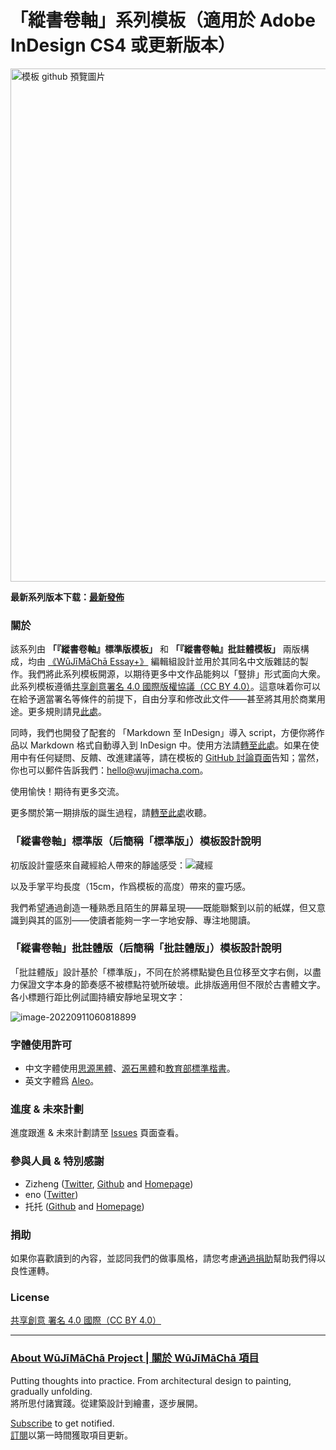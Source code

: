 # 「縱書卷軸」系列模板（適用於 Adobe InDesign CS4 或更新版本）

<img width="821" alt="模板 github 預覽圖片" src="https://user-images.githubusercontent.com/46472238/154458130-036b876e-6abe-497d-b96a-5d62e22fbc9e.png">

**最新系列版本下载：[最新發佈](https://github.com/wujimacha/Traditional-Chinese-Vertical-Writing-Typesetting-Template/releases)**

### 關於

該系列由 **「『縱書卷軸』標準版模板」** 和 **「『縱書卷軸』批註體模板」** 兩版構成，均由 [《WūJīMāChā Essay+》](https://www.wujimacha.com/essay-plus-tc) 編輯組設計並用於其同名中文版雜誌的製作。我們將此系列模板開源，以期待更多中文作品能夠以「豎排」形式面向大衆。此系列模板遵循[共享創意署名 4.0 國際版權協議（CC BY 4.0）](https://creativecommons.org/licenses/by/4.0/deed.zh_TW)。這意味着你可以在給予適當署名等條件的前提下，自由分享和修改此文件——甚至將其用於商業用途。更多規則請見[此處](https://creativecommons.org/licenses/by/4.0/deed.zh_TW)。

同時，我們也開發了配套的 「Markdown 至 InDesign」導入 script，方便你將作品以 Markdown 格式自動導入到 InDesign 中。使用方法請[轉至此處](https://github.com/wujimacha/InDesign-Scripts)。如果在使用中有任何疑問、反饋、改進建議等，請在模板的 [GitHub 討論頁面](https://github.com/wujimacha/Traditional-Chinese-Vertical-Writing-Typesetting-Template/discussions)告知；當然，你也可以郵件告訴我們：[hello@wujimacha.com](mailto:hello@wujimacha.com)。

使用愉快！期待有更多交流。

更多關於第一期排版的誕生過程，請[轉至此處](https://www.wujimacha.com/pub/22e02)收聽。

### 「縱書卷軸」標準版（后簡稱「標準版」）模板設計說明

初版設計靈感來自藏經給人帶來的靜謐感受：![藏經](https://user-images.githubusercontent.com/46472238/189512306-04732e23-c9c8-4855-b953-39f0b0a4aa02.jpg)

以及手掌平均長度（15cm，作爲模板的高度）帶來的靈巧感。

我們希望通過創造一種熟悉且陌生的屏幕呈現——既能聯繫到以前的紙媒，但又意識到與其的區別——使讀者能夠一字一字地安靜、專注地閱讀。

### 「縱書卷軸」批註體版（后簡稱「批註體版」）模板設計說明

「批註體版」設計基於「標準版」，不同在於將標點變色且位移至文字右側，以盡力保證文字本身的節奏感不被標點符號所破壞。此排版適用但不限於古書體文字。各小標題行距比例試圖持續安靜地呈現文字：

![image-20220911060818899](https://user-images.githubusercontent.com/46472238/189512340-b25aa7dc-7ac0-4a86-bda0-b5dde5737c91.png)


### 字體使用許可

- 中文字體使用[思源黑體](https://github.com/adobe-fonts/source-han-serif/raw/release/download-guide-source-han.pdf)、[源石黑體](https://github.com/ButTaiwan/genseki-font)和[教育部標準楷書](https://language.moe.gov.tw/result.aspx?classify_sn=23&subclassify_sn=436&content_sn=47)。
- 英文字體爲 [Aleo](https://fonts.google.com/specimen/Aleo)。

### 進度 & 未來計劃

進度跟進 & 未來計劃請至 [Issues](https://github.com/wujimacha/Traditional-Chinese-Vertical-Writing-Typesetting-Template/issues) 頁面查看。

### 參與人員 & 特別感謝

- Zizheng ([Twitter](https://twitter.com/zizheng_w), [Github](https://github.com/zizhengw) and [Homepage](https://zizhengw.github.io/))
- eno ([Twitter](https://twitter.com/enokoneko))
- 托托 ([Github](https://github.com/toto-minai) and [Homepage](https://chunghwa.asia/))

### 捐助

如果你喜歡讀到的內容，並認同我們的做事風格，請您考慮[通過捐助](https://opencollective.com/wujimacha)幫助我們得以良性運轉。

### License

[共享創意 署名 4.0 國際（CC BY 4.0）](https://creativecommons.org/licenses/by/4.0/deed.zh_TW)

---

### [About WūJīMāChā Project | 關於 WūJīMāChā 項目](https://www.wujimacha.com/project)

Putting thoughts into practice. From architectural design to painting, gradually unfolding. 
<br>將所思付諸實踐。從建築設計到繪畫，逐步展開。

[Subscribe](https://www.wujimacha.com/pub/how-to-subscribe) to get notified. 
<br>[訂閱](https://www.wujimacha.com/pub/how-to-subscribe)以第一時間獲取項目更新。
